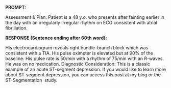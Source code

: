 **PROMPT:**

Assessment & Plan:  Patient is a 48 y.o. who presents after fainting earlier in the day with an irregularly irregular rhythm on ECG consistent with atrial fibrillation. 

**RESPONSE (Sentence ending after 60th word):**

His electrocardiogram reveals right bundle-branch block which was consistent with a TIA. His pulse oximeter is elevated but at 90% of the baseline. His pulse rate is 50/min with a rhythm of 75/min with an R-waves. He was on no medication. Diagnostic Consideration:  This is a classic example of an acute ST-segment depression. If you would like to learn more about ST-segment depression, you can access this post at my blog or the  ST-Segmentation  study. 